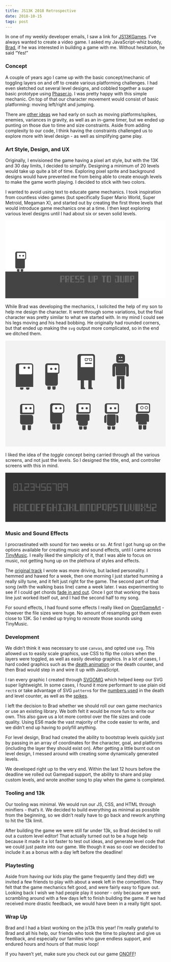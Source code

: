 ```yaml
---
title: JS13K 2018 Retrospective
date: 2018-10-15
tags: post
---
```



In one of my weekly developer emails, I saw a link for [JS13KGames](https://2018.js13kgames.com/). I've always wanted to create a video game. I asked my JavaScript-whiz buddy, [Brad](https://github.com/braddunbar), if he was interested in building a game with me. Without hesitation, he said “Yes!”

### Concept

A couple of years ago I came up with the basic concept/mechanic of toggling layers on and off to create various platforming challenges. I had even sketched out several level designs, and cobbled together a super basic prototype using [Phaser.io](http://phaser.io/). I was pretty happy with this simple mechanic. On top of that our character movement would consist of basic platforming: moving left/right and jumping.

There are [other ideas](https://github.com/starzonmyarmz/js13k-2018/projects/1) we had early on such as moving platforms/spikes, enemies, variances in gravity, as well as an in-game timer, but we ended up punting on those due to time and size constraints. Aside from adding complexity to our code, I think having the constraints challenged us to explore more with level design - as well as simplifying game play.

### Art Style, Design, and UX

Originally, I envisioned the game having a pixel art style, but with the 13K and 30 day limits, I decided to simplify. Designing a minimum of 20 levels would take up quite a bit of time. Exploring pixel sprite and background designs would have prevented me from being able to create enough levels to make the game worth playing. I decided to stick with two colors.

I wanted to avoid using text to educate game mechanics. I took inspiration from countless video games (but specifically Super Mario World, Super Metroid, Megaman X), and started out by creating the first three levels that would introduce game mechanics one at a time. I then kept exploring various level designs until I had about six or seven solid levels.

![original idea about education](/images/posts/js13k2018-education.png "Original idea for educating game controls to player")

While Brad was developing the mechanics, I solicited the help of my son to help me design the character. It went through some variations, but the final character was pretty similar to what we started with. In my mind I could see his legs moving and his head bobbing. He originally had rounded corners, but that ended up making the `svg` output more complicated, so in the end we ditched them.

![character ideas](/images/posts/js13k2018-characters.png "Other character ideas")

I liked the idea of the _toggle_ concept being carried through all the various screens, and not just the levels. So I designed the title, end, and controller screens with this in mind.

![typeface](/images/posts/js13k2018-font.png "[Custom typeface](https://github.com/starzonmyarmz/js13k-2018/blob/gh-pages/refs/onoff.otf) designed for ONOFF")

### Music and Sound Effects

I procrastinated with sound for two weeks or so. At first I got hung up on the options available for creating music and sound effects, until I came across [TinyMusic](https://github.com/kevincennis/TinyMusic). I really liked the simplicity of it, that I was able to focus on music, not getting hung up on the plethora of styles and effects.

The [original track](http://jsfiddle.net/0k6tLnfd/8/) I wrote was more driving, but lacked personality. I hemmed and hawed for a week, then one morning I just started humming a really silly tune, and it felt just right for the game. The second part of that song (with the walking bass line) came a week later. I was experimenting to see if I could get chords [fade in and out](https://github.com/starzonmyarmz/js13k-2018/blob/gh-pages/src/sound.js#L327-L351). Once I got that working the bass line just worked itself out, and I had the second half to my song.

For sound effects, I had found some effects I really liked on [OpenGameArt](https://opengameart.org/) - however the file sizes were huge. No amount of resampling got them even close to 13K. So I ended up trying to _recreate_ those sounds using TinyMusic.

### Development

We didn’t think it was necessary to use `canvas`, and opted use `svg`. This allowed us to easily scale graphics, use CSS to flip the colors when the layers were toggled, as well as easily develop graphics. In a lot of cases, I hard coded graphics such as the [death animation](https://github.com/starzonmyarmz/js13k-2018/blob/gh-pages/index.html#L135-L159) or the death counter, and then Brad would step in and wire it up with JavaScript.

I ran every graphic I created through [SVGOMG](https://jakearchibald.github.io/svgomg/) which helped keep our SVG super lightweight. In some cases, I found it more performant to use plain old `rect`s or take advantage of SVG `pattern`s for the [numbers used](https://github.com/starzonmyarmz/js13k-2018/blob/gh-pages/index.html#L107-L118) in the death and level counter, as well as the [spikes](https://github.com/starzonmyarmz/js13k-2018/blob/gh-pages/index.html#L80-L93).

I left the decision to Brad whether we should roll our own game mechanics or use an existing library. We both felt it would be more fun to write our own. This also gave us a lot more control over the file sizes and code quality. Using ES6 made the vast majority of the code easier to write, and we didn’t end up having to polyfill anything.

For level design, Brad had created the ability to bootstrap levels quickly just by passing in an array of coordinates for the character, goal, and platforms (including the layer they should exist on). After getting a little burnt out on level design, I messed around with creating some dynamically generated levels.

We developed right up to the very end. Within the last 12 hours before the deadline we rolled out Gamepad support, the ability to share and play custom levels, and wrote another song to play when the game is completed.

### Tooling and 13k

Our tooling was minimal. We would run our JS, CSS, and HTML through minifiers - that’s it. We decided to build everything as minimal as possible from the beginning, so we didn’t really have to go back and rework anything to hit the 13k limit.

After building the game we were still far under 13k, so Brad decided to roll out a custom level editor! That actually turned out to be a huge help because it made it a lot faster to test out ideas, and generate level code that we could just paste into our game. We though it was so cool we decided to include it as a bonus with a day left before the deadline!

### Playtesting

Aside from having our kids play the game frequently (and they did!) we invited a few friends to play with about a week left in the competition. They felt that the game mechanics felt good, and were fairly easy to figure out. Looking back I wish we had people play it sooner - only because we were scrambling around with a few days left to finish building the game. If we had received more drastic feedback, we would have been in a really tight spot.

### Wrap Up

Brad and I had a blast working on the js13k this year! I’m really grateful to Brad and all his help, our friends who took the time to playtest and give us feedback, and especially our families who gave endless support, and endured hours and hours of that music loop!

If you haven’t yet, make sure you check out our game [ONOFF](https://js13kgames.com/entries/onoff)!
